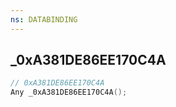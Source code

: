 ```yaml
---
ns: DATABINDING
---
```

## _0xA381DE86EE170C4A

```c
// 0xA381DE86EE170C4A
Any _0xA381DE86EE170C4A();
```

